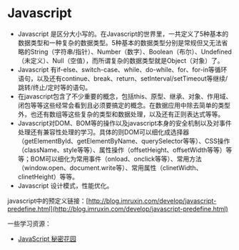 # Javascript

- Javascript 是区分大小写的。在Javascript的世界里，一共定义了5种基本的数据类型和一种复杂的数据类型。5种基本的数据类型分别是常规但又无法省略的String（字符串/指针）、Number（数字）、Boolean（布尔）、Undefined（未定义）、Null（空值），而所谓复杂的数据类型就是Object（对象）了。
- Javascript 有if-else、switch-case、while、do-while、for、for-in等循环语句，以及还有continue、break、return、setInterval/setTimeout等继续/跳转/终止/定时等的语句。
- 在javascript包含了不少重要的概念，包括this、原型、继承、对象、作用域、闭包等等这些经常会看到且必须要搞定的概念。在数据应用中除去简单的类型外，也还有数组等这些复杂的类型和数据处理，以及还有正则表达式等等。
- Javascript对DOM、BOM等的操作以及javascript本身的安全机制以及对事件处理还有兼容性处理的学习。具体的则DOM可以细化成选择器（getElementById、getElementByName、querySelector等等）、CSS操作（className、style等等）、属性操作（offsetHeight、offsetWidth等等）等等；BOM可以细化为常用事件（onload、onclick等等）、常用方法（window.open、document.write等）、常用属性（clinetWidth、clinetHeight）等等。
- Javascript 设计模式，性能优化。














javascript中的预定义链接：[http://blog.imruxin.com/develop/javascript-predefine.html](http://blog.imruxin.com/develop/javascript-predefine.html)


一些学习资源：

- [JavaScript 秘密花园](http://bonsaiden.github.io/JavaScript-Garden/zh/)